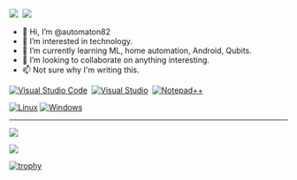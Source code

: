 [![](https://komarev.com/ghpvc/?username=automaton82&color-brightgreen.svg)](https://github.com/automaton82)&nbsp;
[![](https://img.shields.io/badge/Joined_Github-May%2018%2C%202013-blueviolet)](https://github.com/automaton82)

- 👋 Hi, I’m @automaton82
- 👀 I’m interested in technology.
- 🌱 I’m currently learning ML, home automation, Android, Qubits.
- 💞️ I’m looking to collaborate on anything interesting.
- 📫 Not sure why I'm writing this.

[![Visual Studio Code](https://img.shields.io/badge/Visual%20Studio%20Code-0078d7.svg?style=for-the-badge&logo=visual-studio-code&logoColor=white)](https://code.visualstudio.com/)&nbsp;
[![Visual Studio](https://img.shields.io/badge/Visual%20Studio-5C2D91.svg?style=for-the-badge&logo=visual-studio&logoColor=white)](https://visualstudio.microsoft.com/)&nbsp;
[![Notepad++](https://img.shields.io/badge/Notepad_++-%23239120.svg?style=for-the-badge&logo=notepad++&logoColor=white)](https://notepad-plus-plus.org/)

[![Linux](https://img.shields.io/badge/Linux-FCC624?style=for-the-badge&logo=linux&logoColor=black)](https://www.linux.org/)
[![Windows](https://img.shields.io/badge/Windows-0078D6?style=for-the-badge&logo=windows&logoColor=white)](https://www.microsoft.com/en-ca/windows/)

----- 
[![](https://github-readme-stats.vercel.app/api?username=automaton82&count_private=true&show_icons=true&hide_border=true&include_all_commits=true)](https://github.com/automaton82)

[![](https://github-readme-stats.vercel.app/api/top-langs?username=automaton82&layout=compact&count_private=true&hide_border=true&include_all_commits=true&card_width=450&langs_count=10&exclude_repo=pspace)](https://github.com/automaton82)

[![trophy](https://github-profile-trophy.vercel.app/?username=automaton82&no-frame=true&column=4&rank=SSS,SS,S,AAA,AA,A,B,SECRET)](https://github.com/automaton82)
